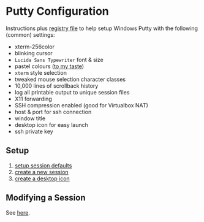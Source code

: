 # Putty Configuration

Instructions plus [registry file](Default_Settings.reg) to help setup Windows Putty with the following (common) settings:

- xterm-256color
- blinking cursor
- `Lucida Sans Typewriter` font & size
- pastel colours ([to my taste](colour_notes.md))
- `xterm` style selection
- tweaked mouse selection character classes
- 10,000 lines of scrollback history
- log all printable output to unique session files
- X11 forwarding
- SSH compression enabled (good for Virtualbox NAT)
- host & port for ssh connection
- window title
- desktop icon for easy launch
- ssh private key

## Setup

1. [setup session defaults](setup_defaults.md)
1. [create a new session](create_session.md)
1. [create a desktop icon](create_icon.md)

## Modifying a Session

See [here](modify_session.md).